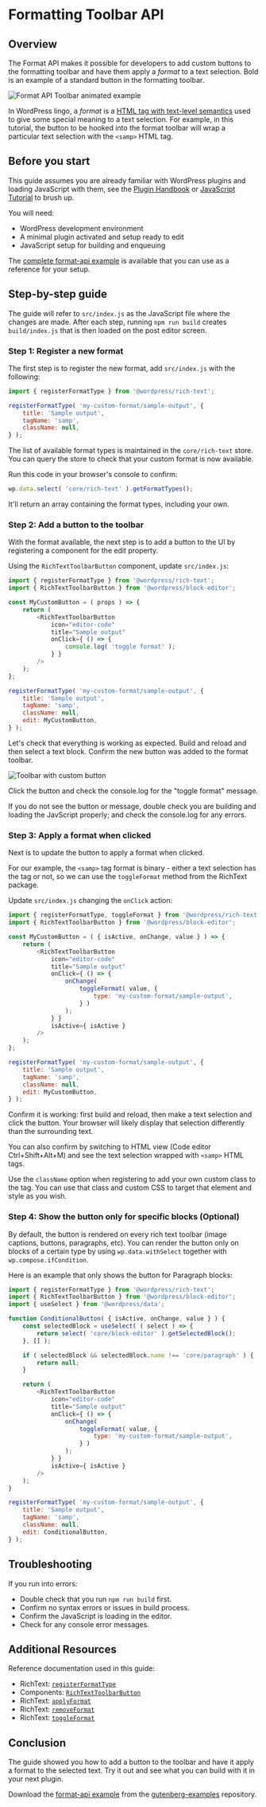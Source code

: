 # Formatting Toolbar API

## Overview

The Format API makes it possible for developers to add custom buttons to the formatting toolbar and have them apply a _format_ to a text selection. Bold is an example of a standard button in the formatting toolbar.

![Format API Toolbar animated example](https://developer.wordpress.org/files/2021/12/format-api-example.gif)

In WordPress lingo, a _format_ is a [HTML tag with text-level semantics](https://www.w3.org/TR/html5/textlevel-semantics.html#text-level-semantics-usage-summary) used to give some special meaning to a text selection. For example, in this tutorial, the button to be hooked into the format toolbar will wrap a particular text selection with the `<samp>` HTML tag.

## Before you start

This guide assumes you are already familiar with WordPress plugins and loading JavaScript with them, see the [Plugin Handbook](https://developer.wordpress.org/plugins/) or [JavaScript Tutorial](/docs/how-to-guides/javascript/README.md) to brush up.

You will need:

-   WordPress development environment
-   A minimal plugin activated and setup ready to edit
-   JavaScript setup for building and enqueuing

The [complete format-api example](https://github.com/WordPress/gutenberg-examples/tree/trunk/format-api) is available that you can use as a reference for your setup.

## Step-by-step guide

The guide will refer to `src/index.js` as the JavaScript file where the changes are made. After each step, running `npm run build` creates `build/index.js` that is then loaded on the post editor screen.

### Step 1: Register a new format

The first step is to register the new format, add `src/index.js` with the following:

```js
import { registerFormatType } from '@wordpress/rich-text';

registerFormatType( 'my-custom-format/sample-output', {
	title: 'Sample output',
	tagName: 'samp',
	className: null,
} );
```

The list of available format types is maintained in the `core/rich-text` store. You can query the store to check that your custom format is now available.

Run this code in your browser's console to confirm:

```js
wp.data.select( 'core/rich-text' ).getFormatTypes();
```

It'll return an array containing the format types, including your own.

### Step 2: Add a button to the toolbar

With the format available, the next step is to add a button to the UI by registering a component for the edit property.

Using the `RichTextToolbarButton` component, update `src/index.js`:

```js
import { registerFormatType } from '@wordpress/rich-text';
import { RichTextToolbarButton } from '@wordpress/block-editor';

const MyCustomButton = ( props ) => {
	return (
		<RichTextToolbarButton
			icon="editor-code"
			title="Sample output"
			onClick={ () => {
				console.log( 'toggle format' );
			} }
		/>
	);
};

registerFormatType( 'my-custom-format/sample-output', {
	title: 'Sample output',
	tagName: 'samp',
	className: null,
	edit: MyCustomButton,
} );
```

Let's check that everything is working as expected. Build and reload and then select a text block. Confirm the new button was added to the format toolbar.

![Toolbar with custom button](https://developer.wordpress.org/files/2021/12/format-api-toolbar.png)

Click the button and check the console.log for the "toggle format" message.

If you do not see the button or message, double check you are building and loading the JavScript properly; and check the console.log for any errors.

### Step 3: Apply a format when clicked

Next is to update the button to apply a format when clicked.

For our example, the `<samp>` tag format is binary - either a text selection has the tag or not, so we can use the `toggleFormat` method from the RichText package.

Update `src/index.js` changing the `onClick` action:

```js
import { registerFormatType, toggleFormat } from '@wordpress/rich-text';
import { RichTextToolbarButton } from '@wordpress/block-editor';

const MyCustomButton = ( { isActive, onChange, value } ) => {
	return (
		<RichTextToolbarButton
			icon="editor-code"
			title="Sample output"
			onClick={ () => {
				onChange(
					toggleFormat( value, {
						type: 'my-custom-format/sample-output',
					} )
				);
			} }
			isActive={ isActive }
		/>
	);
};

registerFormatType( 'my-custom-format/sample-output', {
	title: 'Sample output',
	tagName: 'samp',
	className: null,
	edit: MyCustomButton,
} );
```

Confirm it is working: first build and reload, then make a text selection and click the button. Your browser will likely display that selection differently than the surrounding text.

You can also confirm by switching to HTML view (Code editor Ctrl+Shift+Alt+M) and see the text selection wrapped with `<samp>` HTML tags.

Use the `className` option when registering to add your own custom class to the tag. You can use that class and custom CSS to target that element and style as you wish.

### Step 4: Show the button only for specific blocks (Optional)

By default, the button is rendered on every rich text toolbar (image captions, buttons, paragraphs, etc). You can render the button only on blocks of a certain type by using `wp.data.withSelect` together with `wp.compose.ifCondition`.

Here is an example that only shows the button for Paragraph blocks:

```js
import { registerFormatType } from '@wordpress/rich-text';
import { RichTextToolbarButton } from '@wordpress/block-editor';
import { useSelect } from '@wordpress/data';

function ConditionalButton( { isActive, onChange, value } ) {
	const selectedBlock = useSelect( ( select ) => {
		return select( 'core/block-editor' ).getSelectedBlock();
	}, [] );

	if ( selectedBlock && selectedBlock.name !== 'core/paragraph' ) {
		return null;
	}

	return (
		<RichTextToolbarButton
			icon="editor-code"
			title="Sample output"
			onClick={ () => {
				onChange(
					toggleFormat( value, {
						type: 'my-custom-format/sample-output',
					} )
				);
			} }
			isActive={ isActive }
		/>
	);
}

registerFormatType( 'my-custom-format/sample-output', {
	title: 'Sample output',
	tagName: 'samp',
	className: null,
	edit: ConditionalButton,
} );
```

## Troubleshooting

If you run into errors:

-   Double check that you run `npm run build` first.
-   Confirm no syntax errors or issues in build process.
-   Confirm the JavaScript is loading in the editor.
-   Check for any console error messages.

## Additional Resources

Reference documentation used in this guide:

-   RichText: [`registerFormatType`](/packages/rich-text/README.md#registerformattype)
-   Components: [`RichTextToolbarButton`](/packages/block-editor/src/components/rich-text#richtexttoolbarbutton)
-   RichText: [`applyFormat`](/packages/rich-text/README.md#applyformat)
-   RichText: [`removeFormat`](/packages/rich-text/README.md#removeformat)
-   RichText: [`toggleFormat`](/packages/rich-text/README.md#toggleformat)

## Conclusion

The guide showed you how to add a button to the toolbar and have it apply a format to the selected text. Try it out and see what you can build with it in your next plugin.

Download the [format-api example](https://github.com/WordPress/gutenberg-examples/tree/trunk/format-api) from the [gutenberg-examples](https://github.com/WordPress/gutenberg-examples) repository.
